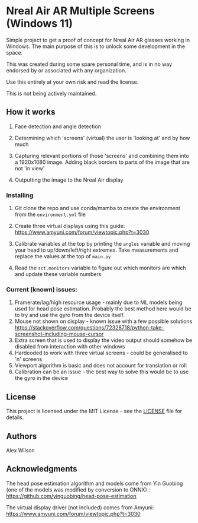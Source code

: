 # Nreal Air AR Multiple Screens (Windows 11)
Simple project to get a proof of concept for Nreal Air AR glasses working in Windows. The main purpose of this is to unlock some development in the space.

This was created during some spare personal time, and is in no way endorsed by or associated with any organization.

Use this entirely at your own risk and read the license.

This is not being actively maintained.

## How it works

1. Face detection and angle detection

2. Determining which 'screens' (virtual) the user is 'looking at' and by how much

3. Capturing relevant portions of those 'screens' and combining them into a 1920x1080 image. Adding black borders to parts of the image that are not 'in view'

4. Outputting the image to the Nreal Air display

### Installing

1. Git clone the repo and use conda/mamba to create the environment from the `environment.yml` file

2. Create three virtual displays using this guide:
https://www.amyuni.com/forum/viewtopic.php?t=3030

3. Calibrate variables at the top by printing the `angles` variable and moving your head to up/down/left/right extremes. Take measurements and replace the values at the top of `main.py`

4. Read the `sct.monitors` variable to figure out which monitors are which and update these variable numbers


### Current (known) issues:

1. Framerate/lag/high resource usage - mainly due to ML models being used for head pose estimation. Probably the best method here would be to try and use the gyro from the device itself.
2. Mouse not shown on display - known issue with a few possible solutions https://stackoverflow.com/questions/72328718/python-take-screenshot-including-mouse-cursor
3. Extra screen that is used to display the video output should somehow be disabled from interaction with other windows
4. Hardcoded to work with three virtual screens - could be generalised to 'n' screens
5. Viewport algorithm is basic and does not account for translation or roll
6. Calibration can be an issue - the best way to solve this would be to use the gyro in the device




## License
This project is licensed under the MIT License - see the [LICENSE](LICENSE) file for details.

## Authors
Alex Wilson

## Acknowledgments
The head pose estimation algorithm and models come from Yin Guobing (one of the models was modified by conversion to ONNX)
:
https://github.com/yinguobing/head-pose-estimation

The virtual display driver (not included) comes from Amyuni:
https://www.amyuni.com/forum/viewtopic.php?t=3030
